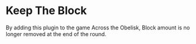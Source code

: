 # Keep The Block

By adding this plugin to the game Across the Obelisk, Block amount is no longer removed at the end of the round.
